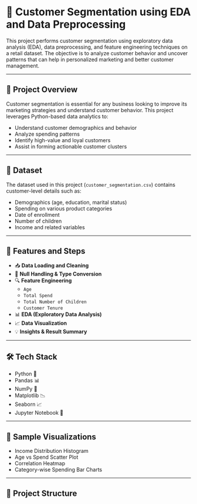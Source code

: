 # 🧠 Customer Segmentation using EDA and Data Preprocessing

This project performs customer segmentation using exploratory data analysis (EDA), data preprocessing, and feature engineering techniques on a retail dataset. The objective is to analyze customer behavior and uncover patterns that can help in personalized marketing and better customer management.

---

## 📌 Project Overview

Customer segmentation is essential for any business looking to improve its marketing strategies and understand customer behavior. This project leverages Python-based data analytics to:
- Understand customer demographics and behavior
- Analyze spending patterns
- Identify high-value and loyal customers
- Assist in forming actionable customer clusters

---

## 📂 Dataset

The dataset used in this project (`customer_segmentation.csv`) contains customer-level details such as:
- Demographics (age, education, marital status)
- Spending on various product categories
- Date of enrollment
- Number of children
- Income and related variables

---

## 🔧 Features and Steps

- 📥 **Data Loading and Cleaning**
- 🧹 **Null Handling & Type Conversion**
- 🔍 **Feature Engineering**
  - `Age`
  - `Total Spend`
  - `Total Number of Children`
  - `Customer Tenure`
- 📊 **EDA (Exploratory Data Analysis)**
- 📈 **Data Visualization**
- 💡 **Insights & Result Summary**

---

## 🛠️ Tech Stack

- Python 🐍
- Pandas 📊
- NumPy 🔢
- Matplotlib 📉
- Seaborn 📈
- Jupyter Notebook 📓

---

## 📸 Sample Visualizations

- Income Distribution Histogram
- Age vs Spend Scatter Plot
- Correlation Heatmap
- Category-wise Spending Bar Charts

---

## 📁 Project Structure

